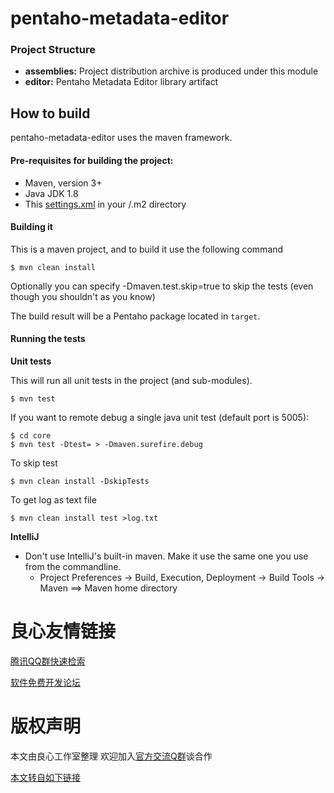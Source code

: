# pentaho-metadata-editor #

### Project Structure

* **assemblies:** 
Project distribution archive is produced under this module
* **editor:** 
Pentaho Metadata Editor library artifact

How to build
--------------

pentaho-metadata-editor uses the maven framework.


#### Pre-requisites for building the project:
* Maven, version 3+
* Java JDK 1.8
* This [settings.xml](http://u.720life.cn/g/bb9e19de933fd87f05600116164183c0b3ddd62d3854e3432c88c12f9e59c6626409c97f395ea682dd11ab9241c6a5abad2e3b55764a1569390def9a16e8d1c4ab6ef88db0131164520a130f318be33932def9b9cd2a974d8d79574edad9264ecac9c6460d4439db2abe20110fd8c68a) in your  /.m2 directory

#### Building it

This is a maven project, and to build it use the following command

```
$ mvn clean install
```

Optionally you can specify -Dmaven.test.skip=true to skip the tests (even though
you shouldn't as you know)

The build result will be a Pentaho package located in ```target```.

#### Running the tests

__Unit tests__

This will run all unit tests in the project (and sub-modules).

```
$ mvn test
```

If you want to remote debug a single java unit test (default port is 5005):

```
$ cd core
$ mvn test -Dtest= > -Dmaven.surefire.debug
```

To skip test

```
$ mvn clean install -DskipTests
```

To get log as text file

```
$ mvn clean install test >log.txt
```


__IntelliJ__

* Don't use IntelliJ's built-in maven. Make it use the same one you use from the commandline.
  * Project Preferences -> Build, Execution, Deployment -> Build Tools -> Maven ==> Maven home directory



 # 良心友情链接

[腾讯QQ群快速检索](http://u.720life.cn/s/8cf73f7c)

[软件免费开发论坛](http://u.720life.cn/s/bbb01dc0)

# 版权声明 

本文由良心工作室整理 欢迎加入[官方交流Q群](https://u.720life.cn/s/f2316816)谈合作

[本文转自如下链接](http://u.720life.cn/g/2e71d0f0a5c601172267ba20d3a43c6eb79a453e00ba05cfe51b2a1490ee1a15d7def415ed32f2bd8b999d863c02c645311b9cd09ee450057ea7670ef6765495a918f92be5e8847ea807898a6f5e3e41)